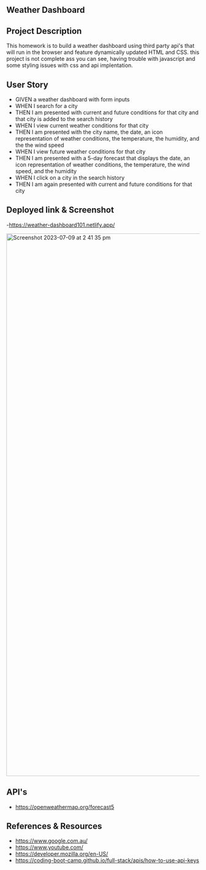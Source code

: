 Weather Dashboard
-

**Project Description**
-
This homework is to build a weather dashboard using third party api's that will run in the browser and feature dynamically updated HTML and CSS.
this project is not complete ass you can see, having trouble with javascript and some styling issues with css and api implentation.

 
**User Story**
-
- GIVEN a weather dashboard with form inputs
- WHEN I search for a city
- THEN I am presented with current and future conditions for that city and that city is added to the search history
- WHEN I view current weather conditions for that city
- THEN I am presented with the city name, the date, an icon representation of weather conditions, the temperature, the humidity, and the the wind speed
- WHEN I view future weather conditions for that city
- THEN I am presented with a 5-day forecast that displays the date, an icon representation of weather conditions, the temperature, the wind speed, and the humidity
- WHEN I click on a city in the search history
- THEN I am again presented with current and future conditions for that city

**Deployed link & Screenshot**
-
-https://weather-dashboard101.netlify.app/

<img width="1414" alt="Screenshot 2023-07-09 at 2 41 35 pm" src="https://github.com/Boulter97/My-Weather-Dashboard-/assets/118101244/5ba47234-bfe2-418f-8277-f81f11933a61">


**API's**
-
- https://openweathermap.org/forecast5

**References & Resources**
-
- https://www.google.com.au/
- https://www.youtube.com/
- https://developer.mozilla.org/en-US/
- https://coding-boot-camp.github.io/full-stack/apis/how-to-use-api-keys



